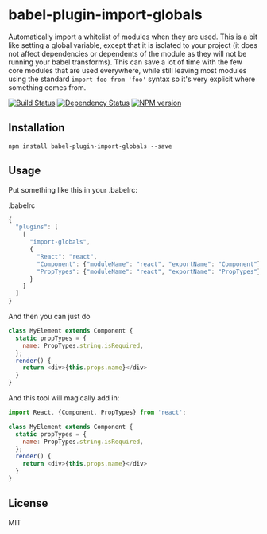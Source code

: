 # babel-plugin-import-globals

Automatically import a whitelist of modules when they are used.  This is a bit like setting a global variable, except
that it is isolated to your project (it does not affect dependencies or dependents of the module as they will not be
running your babel transforms).  This can save a lot of time with the few core modules that are used everywhere, while
still leaving most modules using the standard `import foo from 'foo'` syntax so it's very explicit where something comes
from.

[![Build Status](https://img.shields.io/travis/mopedjs/babel-plugin-import-globals/master.svg)](https://travis-ci.org/mopedjs/babel-plugin-import-globals)
[![Dependency Status](https://img.shields.io/david/mopedjs/babel-plugin-import-globals/master.svg)](http://david-dm.org/mopedjs/babel-plugin-import-globals)
[![NPM version](https://img.shields.io/npm/v/babel-plugin-import-globals.svg)](https://www.npmjs.org/package/babel-plugin-import-globals)

## Installation

```
npm install babel-plugin-import-globals --save
```

## Usage

Put something like this in your .babelrc:


.babelrc
```js
{
  "plugins": [
    [
      "import-globals",
      {
        "React": "react",
        "Component": {"moduleName": "react", "exportName": "Component"},
        "PropTypes": {"moduleName": "react", "exportName": "PropTypes"}
      }
    ]
  ]
}
```

And then you can just do

```js
class MyElement extends Component {
  static propTypes = {
    name: PropTypes.string.isRequired,
  };
  render() {
    return <div>{this.props.name}</div>
  }
}
```

And this tool will magically add in:

```js
import React, {Component, PropTypes} from 'react';

class MyElement extends Component {
  static propTypes = {
    name: PropTypes.string.isRequired,
  };
  render() {
    return <div>{this.props.name}</div>
  }
}
```

## License

MIT
